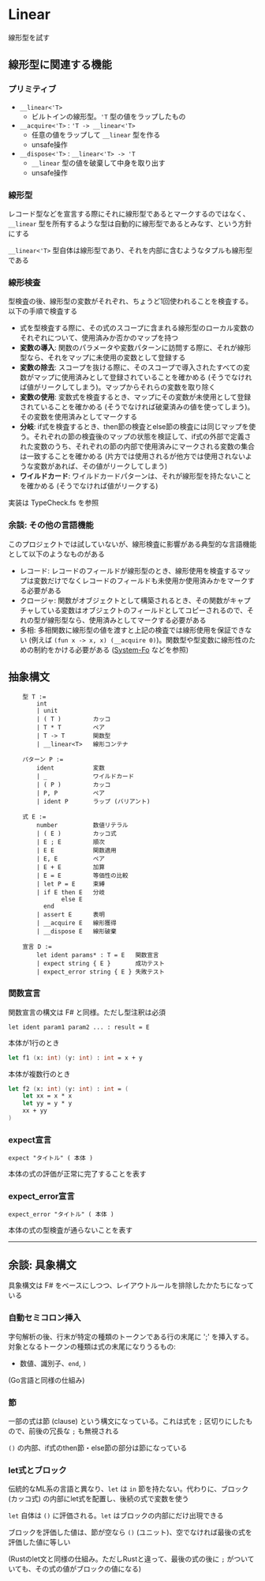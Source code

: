 # Linear

線形型を試す

## 線形型に関連する機能

### プリミティブ

- `__linear<'T>`
    - ビルトインの線形型。`'T` 型の値をラップしたもの
- `__acquire<'T>` : `'T -> __linear<'T>`
    - 任意の値をラップして `__linear` 型を作る
    - unsafe操作
- `__dispose<'T>` : `__linear<'T> -> 'T`
    - `__linear` 型の値を破棄して中身を取り出す
    - unsafe操作

### 線形型

レコード型などを宣言する際にそれに線形型であるとマークするのではなく、`__linear` 型を所有するような型は自動的に線形型であるとみなす、という方針にする

`__linear<'T>` 型自体は線形型であり、それを内部に含むようなタプルも線形型である

### 線形検査

型検査の後、線形型の変数がそれぞれ、ちょうど1回使われることを検査する。以下の手順で検査する

- 式を型検査する際に、その式のスコープに含まれる線形型のローカル変数のそれぞれについて、使用済みか否かのマップを持つ
- **変数の導入**:
    関数のパラメータや変数パターンに訪問する際に、それが線形型なら、それをマップに未使用の変数として登録する
- **変数の除去**:
    スコープを抜ける際に、そのスコープで導入されたすべての変数がマップに使用済みとして登録されていることを確かめる (そうでなければ値がリークしてしまう)。マップからそれらの変数を取り除く
- **変数の使用**:
    変数式を検査するとき、マップにその変数が未使用として登録されていることを確かめる (そうでなければ破棄済みの値を使ってしまう)。その変数を使用済みとしてマークする
- **分岐**:
    if式を検査するとき、then節の検査とelse節の検査には同じマップを使う。それぞれの節の検査後のマップの状態を検証して、if式の外部で定義された変数のうち、それぞれの節の内部で使用済みにマークされる変数の集合は一致することを確かめる (片方では使用されるが他方では使用されないような変数があれば、その値がリークしてしまう)
- **ワイルドカード**:
    ワイルドカードパターンは、それが線形型を持たないことを確かめる (そうでなければ値がリークする)

実装は TypeCheck.fs を参照

### 余談: その他の言語機能

このプロジェクトでは試していないが、線形検査に影響がある典型的な言語機能として以下のようなものがある

- レコード: レコードのフィールドが線形型のとき、線形使用を検査するマップは変数だけでなくレコードのフィールドも未使用か使用済みかをマークする必要がある
- クロージャ: 関数がオブジェクトとして構築されるとき、その関数がキャプチャしている変数はオブジェクトのフィールドとしてコピーされるので、それの型が線形型なら、使用済みとしてマークする必要がある
- 多相: 多相関数に線形型の値を渡すと上記の検査では線形使用を保証できない (例えば `(fun x -> x, x) (__acquire 0)`)。関数型や型変数に線形性のための制約をかける必要がある ([System-Fo](https://github.com/kpavery/System-Fo) などを参照)

## 抽象構文

```
    型 T :=
        int
        | unit
        | ( T )         カッコ
        | T * T         ペア
        | T -> T        関数型
        | __linear<T>   線形コンテナ

    パターン P :=
        ident           変数
        | _             ワイルドカード
        | ( P )         カッコ
        | P, P          ペア
        | ident P       ラップ (バリアント)

    式 E :=
        number          数値リテラル
        | ( E )         カッコ式
        | E ; E         順次
        | E E           関数適用
        | E, E          ペア
        | E + E         加算
        | E = E         等価性の比較
        | let P = E     束縛
        | if E then E   分岐
               else E
          end
        | assert E      表明
        | __acquire E   線形獲得
        | __dispose E   線形破棄

    宣言 D :=
        let ident params* : T = E   関数宣言
        | expect string { E }       成功テスト
        | expect_error string { E } 失敗テスト
```

### 関数宣言

関数宣言の構文は F# と同様。ただし型注釈は必須

`let ident param1 param2 ... : result = E`

本体が1行のとき

```fs
let f1 (x: int) (y: int) : int = x + y
```

本体が複数行のとき

```fs
let f2 (x: int) (y: int) : int = (
    let xx = x * x
    let yy = y * y
    xx + yy
)
```

### expect宣言

`expect "タイトル" ( 本体 )`

本体の式の評価が正常に完了することを表す

### expect_error宣言

`expect_error "タイトル" ( 本体 )`

本体の式の型検査が通らないことを表す

----

## 余談: 具象構文

具象構文は F# をベースにしつつ、レイアウトルールを排除したかたちになっている

### 自動セミコロン挿入

字句解析の後、行末が特定の種類のトークンである行の末尾に ';' を挿入する。対象となるトークンの種類は式の末尾になりうるもの:

- 数値、識別子、`end`, `)`

(Go言語と同様の仕組み)

### 節

一部の式は節 (clause) という構文になっている。これは式を `;` 区切りにしたもので、前後の冗長な `;` も無視される

`()` の内部、if式のthen節・else節の部分は節になっている

### let式とブロック

伝統的なML系の言語と異なり、`let` は `in` 節を持たない。代わりに、ブロック (カッコ式) の内部にlet式を配置し、後続の式で変数を使う

`let` 自体は `()` に評価される。`let` はブロックの内部にだけ出現できる

ブロックを評価した値は、節が空なら `()` (ユニット)、空でなければ最後の式を評価した値に等しい

(Rustのlet文と同様の仕組み。ただしRustと違って、最後の式の後に `;` がついていても、その式の値がブロックの値になる)
